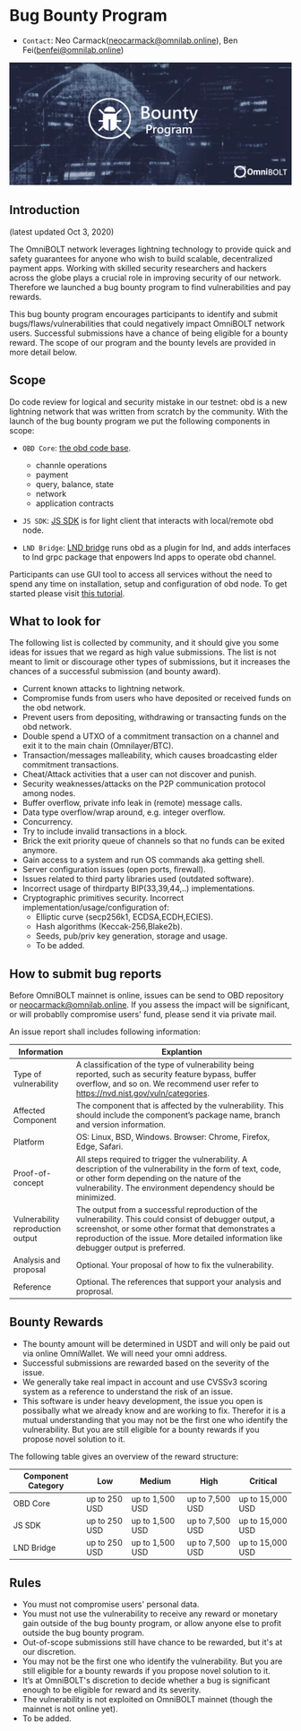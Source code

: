 # Bug Bounty Program

* `Contact`: Neo Carmack(neocarmack@omnilab.online), Ben Fei(benfei@omnilab.online)

<p align="center">
  <img width="750" alt="OmniBOLT-Bug-Bounty" src="assets/omni-bounty.png">
</p>

## Introduction

(latest updated Oct 3, 2020)

The OmniBOLT network leverages lightning technology to provide quick and safety guarantees for anyone who wish to build scalable, decentralized payment apps. Working with skilled security researchers and hackers across the globe plays a crucial role in improving security of our network. Therefore we launched a bug bounty program to find vulnerabilities and pay rewards. 

This bug bounty program encourages participants to identify and submit bugs/flaws/vulnerabilities that could negatively impact OmniBOLT network users. Successful submissions have a chance of being eligible for a bounty reward. The scope of our program and the bounty levels are provided in more detail below.


## Scope

Do code review for logical and security mistake in our testnet: obd is a new lightning network that was written from scratch by the community. With the launch of the bug bounty program we put the following components in scope:  

 * `OBD Core`: [the obd code base](https://github.com/omnilaboratory/obd).
	* channle operations
	* payment
	* query, balance, state
	* network
	* application contracts

 * `JS SDK`: [JS SDK](https://omnilaboratory.github.io/obd/#/js-sdk) is for light client that interacts with local/remote obd node.
 * `LND Bridge`: [LND bridge](https://github.com/omnilaboratory/lnd) runs obd as a plugin for lnd, and adds interfaces to lnd grpc package that enpowers lnd apps to operate obd channel. 


<!-- 
The OmniBOLT team has been adding a lot enterprise friendly features at the core level so that it could be easily used by any third party who runs obd as its business: serving millions of light wallet clients, providing liquidity to the network, or other value added services to its clients. 
-->

Participants can use GUI tool to access all services without the need to spend any time on installation, setup and configuration of obd node. To get started please visit [this tutorial](https://omnilaboratory.github.io/obd/#/GUI-tool).   

 
## What to look for

The following list is collected by community, and it should give you some ideas for issues that we regard as high value submissions. The list is not meant to limit or discourage other types of submissions, but it increases the chances of a successful submission (and bounty award).

 * Current known attacks to lightning network. 
 * Compromise funds from users who have deposited or received funds on the obd network.
 * Prevent users from depositing, withdrawing or transacting funds on the obd network.
 * Double spend a UTXO of a commitment transaction on a channel and exit it to the main chain (Omnilayer/BTC).
 * Transaction/messages malleability, which causes broadcasting elder commitment transactions.
 * Cheat/Attack activities that a user can not discover and punish.
 * Security weaknesses/attacks on the P2P communication protocol among nodes. 
 * Buffer overflow, private info leak in (remote) message calls.
 * Data type overflow/wrap around, e.g. integer overflow.
 * Concurrency. 
 * Try to include invalid transactions in a block. 
 * Brick the exit priority queue of channels so that no funds can be exited anymore. 
 * Gain access to a system and run OS commands aka getting shell.
 * Server configuration issues (open ports, firewall).
 * Issues related to third party libraries used (outdated software).
 * Incorrect usage of thirdparty BIP(33,39,44,..) implementations.
 * Cryptographic primitives security. Incorrect implementation/usage/configuration of:
	 * Elliptic curve (secp256k1, ECDSA,ECDH,ECIES).
	 * Hash algorithms (Keccak-256,Blake2b).
	 * Seeds, pub/priv key generation, storage and usage.
	 * To be added.
 

 

## How to submit bug reports

Before OmniBOLT mainnet is online, issues can be send to OBD repository or neocarmack@omnilab.online. If you assess the impact will be significant, or will probablly compromise users' fund, please send it via private mail.  

An issue report shall includes following information:

|              Information            |                         Explantion                   | 
|              -----------            |                       --------------                 | 
|       Type of vulnerability         |  A classification of the type of vulnerability being reported, such as security feature bypass, buffer overflow, and so on. We recommend user refer to https://nvd.nist.gov/vuln/categories.| 
|         Affected Component          |  The component that is affected by the vulnerability. This should include the component’s package name, branch and version information.	  | 
|             Platform                |  OS: Linux, BSD, Windows. Browser: Chrome, Firefox, Edge, Safari.        |
|           Proof-of-concept          |  All steps required to trigger the vulnerability. A description of the vulnerability in the form of text, code, or other form depending on the nature of the vulnerability. The environment dependency should be minimized.   |
|  Vulnerability reproduction output  |  The output from a successful reproduction of the vulnerability. This could consist of debugger output, a screenshot, or some other format that demonstrates a reproduction of the issue. More detailed information like debugger output is preferred.        |
|         Analysis and proposal       |  Optional. Your proposal of how to fix the vulnerability.    |
|               Reference             |  Optional. The references that support your analysis and proprosal.     |




## Bounty Rewards

 * The bounty amount will be determined in USDT and will only be paid out via online OmniWallet. We will need your omni address.   
 * Successful submissions are rewarded based on the severity of the issue.  
 * We generally take real impact in account and use CVSSv3 scoring system as a reference to understand the risk of an issue.  
 * This software is under heavy development, the issue you open is possibally what we already know and are working to fix. Therefor it is a mutual understanding that you may not be the first one who identify the vulnerability. But you are still eligible for a bounty rewards if you propose novel solution to it.  


The following table gives an overview of the reward structure:   
				
|  Component Category  |        Low       |      Medium       |        High       |      Critical      | 
|  ------------------  |  --------------  |  ---------------  |  ---------------  |   ---------------  |
|     OBD Core         |  up to 250 USD	  |  up to 1,500 USD  |  up to 7,500 USD  |  up to 15,000 USD  | 
|      JS SDK  	       |  up to 250 USD	  |  up to 1,500 USD  |  up to 7,500 USD  |  up to 15,000 USD  | 
|    LND Bridge        |  up to 250 USD	  |  up to 1,500 USD  |  up to 7,500 USD  |  up to 15,000 USD  |
  

## Rules 

* You must not compromise users' personal data. 
* You must not use the vulnerability to receive any reward or monetary gain outside of the bug bounty program, or allow anyone else to profit outside the bug bounty program.
* Out-of-scope submissions still have chance to be rewarded, but it's at our discretion.
* You may not be the first one who identify the vulnerability. But you are still eligible for a bounty rewards if you propose novel solution to it.
* It’s at OmniBOLT's discretion to decide whether a bug is significant enough to be eligible for reward and its severity.
* The vulnerability is not exploited on OmniBOLT mainnet (though the mainnet is not online yet).
* To be added.

 
